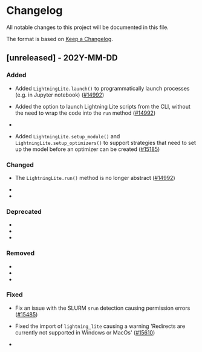 # Changelog

All notable changes to this project will be documented in this file.

The format is based on [Keep a Changelog](http://keepachangelog.com/en/1.0.0/).


## [unreleased] - 202Y-MM-DD


### Added


- Added `LightningLite.launch()` to programmatically launch processes (e.g. in Jupyter notebook) ([#14992](https://github.com/Lightning-AI/lightning/issues/14992))
- Added the option to launch Lightning Lite scripts from the CLI, without the need to wrap the code into the `run` method ([#14992](https://github.com/Lightning-AI/lightning/issues/14992))

-

- Added `LightningLite.setup_module()` and `LightningLite.setup_optimizers()` to support strategies that need to set up the model before an optimizer can be created ([#15185](https://github.com/Lightning-AI/lightning/pull/15185))


### Changed

- The `LightningLite.run()` method is no longer abstract ([#14992](https://github.com/Lightning-AI/lightning/issues/14992))

-

-


### Deprecated

-

-

-


### Removed

-

-

-


### Fixed

- Fix an issue with the SLURM `srun` detection causing permission errors ([#15485](https://github.com/Lightning-AI/lightning/issues/15485))

- Fixed the import of `lightning_lite` causing a warning 'Redirects are currently not supported in Windows or MacOs' ([#15610](https://github.com/PyTorchLightning/pytorch-lightning/issues/15610))

-
